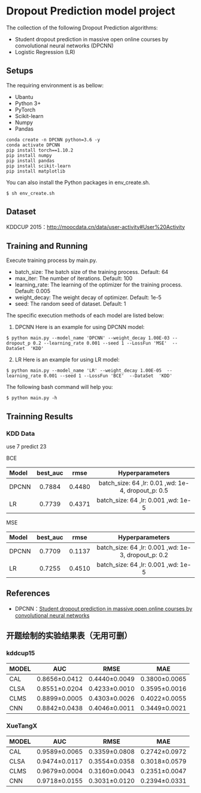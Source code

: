 # Dropout Prediction model project
The collection of the following Dropout Prediction algorithms:
* Student dropout prediction in massive open online courses by convolutional neural networks (DPCNN)
* Logistic Regression (LR)
## Setups
The requiring environment is as bellow:
* Ubantu
* Python 3+
* PyTorch
* Scikit-learn
* Numpy
* Pandas
```
conda create -n DPCNN python=3.6 -y
conda activate DPCNN
pip install torch==1.10.2
pip install numpy
pip install pandas
pip install scikit-learn
pip install matplotlib
```
You can also install the Python packages in env_create.sh.
```
$ sh env_create.sh
```
## Dataset
KDDCUP 2015：http://moocdata.cn/data/user-activity#User%20Activity
## Training and Running
Execute training process by main.py.
* batch_size: The batch size of the training process. Default: 64
* max_iter: The number of iterations. Default: 100
* learning_rate: The learning of the optimizer for the training process. Default: 0.005
* weight_decay: The weight decay of optimizer. Default: 1e-5
* seed: The random seed of dataset. Default: 1

The specific execution methods of each model are listed below:
1. DPCNN
  Here is an example for using DPCNN model:
  ```
  $ python main.py --model_name 'DPCNN' --weight_decay 1.00E-03 --dropout_p 0.2 --learning_rate 0.001 --seed 1 --LossFun 'MSE'  --DataSet  'KDD'
  ```
2. LR
  Here is an example for using LR model:
  ```
  $ python main.py --model_name 'LR' --weight_decay 1.00E-05  --learning_rate 0.001 --seed 1 --LossFun 'BCE'  --DataSet  'KDD'
  ```
The following bash command will help you:
```
$ python main.py -h
```
## Trainning Results
### KDD Data
use 7 predict 23

BCE

| Model |best_auc   | rmse  |  Hyperparameters  |
|:------|:-------------:|:-------------:|:-------------:|
| DPCNN | 0.7884 | 0.4480 |batch_size: 64 ,lr: 0.01 ,wd: 1e-4, dropout_p: 0.5|
| LR    | 0.7739 | 0.4371 | batch_size: 64 ,lr: 0.001 ,wd: 1e-5  |

MSE

| Model |best_auc   | rmse  |  Hyperparameters  |
|:------|:-------------:|:-------------:|:-------------:|
| DPCNN | 0.7709 | 0.1137 | batch_size: 64 ,lr: 0.001 ,wd: 1e-3, dropout_p: 0.2|
| LR    | 0.7255 | 0.4510 | batch_size: 64 ,lr: 0.001 ,wd: 1e-5                |


## References
* DPCNN：[Student dropout prediction in massive open online courses by convolutional neural networks](https://link.springer.com/content/pdf/10.1007/s00500-018-3581-3.pdf?pdf=button)




## 开题绘制的实验结果表（无用可删）
 ### kddcup15   
| MODEL | AUC  | RMSE  | MAE |
|:------|:-------------:|:-------------:|:-------------:|
| CAL	  | 0.8656±0.0412 | 0.4440±0.0049 | 0.3800±0.0065 | 
| CLSA  |	0.8551±0.0204 | 0.4233±0.0010 | 0.3595±0.0016 |
| CLMS	| 0.8899±0.0005 | 0.4303±0.0026 | 0.4022±0.0055 | 
| CNN	  | 0.8842±0.0438 | 0.4046±0.0011 | 0.3449±0.0021 | 
 ### XueTangX  
| MODEL | AUC  | RMSE  | MAE |
|:------|:-------------:|:-------------:|:-------------:|
| CAL	  | 0.9589±0.0065 | 0.3359±0.0808 | 0.2742±0.0972 |
| CLSA  | 0.9474±0.0117 | 0.3554±0.0358 | 0.3018±0.0579 |
| CLMS	| 0.9679±0.0004 | 0.3160±0.0043 | 0.2351±0.0047 |
| CNN	  | 0.9718±0.0155 | 0.3031±0.0120 | 0.2394±0.0331 |
